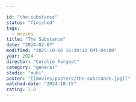 ```yaml
---

id: "the-substance"
status: "finished"
tags:
  - movies
title: "The Substance"
date: "2024-02-07"
modified: "2025-10-16 16:39:12 GMT-04:00"
year: 2024
director: "Coralie Fargeat"
category: "general"
studio: "mubi"
poster: "[[movies/posters/the-substance.jpg]]"
watched-date: "2024-10-15"
rating: 7.8
---
```

